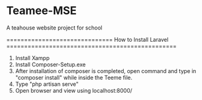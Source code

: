 # Teamee-MSE
A teahouse website project for school

============================== How to Install Laravel ================================================
1. Install Xampp
2. Install Composer-Setup.exe
3. After installation of composer is completed, open command and type in "composer install" while inside the Teeme file.
4. Type "php artisan serve"
5. Open browser and view using localhost:8000/
